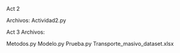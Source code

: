 Act 2

Archivos:
Actividad2.py


Act 3 
Archivos:

Metodos.py
Modelo.py
Prueba.py
Transporte_masivo_dataset.xlsx
